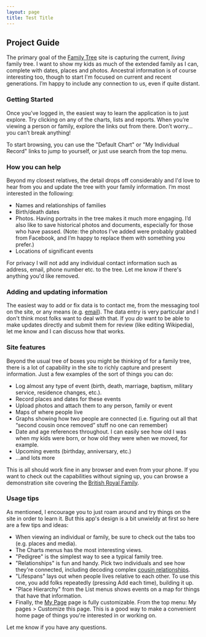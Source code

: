 ```yaml
---
layout: page
title: Test Title
---
```


## Project Guide

The primary goal of the [Family Tree](/tree-invite) site is capturing the current, *living* family tree. I want to show my kids as much of the extended family as I can, complete with dates, places and photos. Ancestral information is of course interesting too, though to start I'm focused on current and recent generations. I’m happy to include any connection to us, even if quite distant.

### Getting Started

Once you’ve logged in, the easiest way to learn the application is to just explore. Try clicking on any of the charts, lists and reports. When you’re viewing a person or family, explore the links out from there. Don’t worry... you can’t break anything!

To start browsing, you can use the "Default Chart" or "My Individual Record" links to jump to yourself, or just use search from the top menu.


### How you can help

Beyond my closest relatives, the detail drops off considerably and I'd love to hear from you and update the tree with your family information. I’m most interested in the following:

* Names and relationships of families
* Birth/death dates
* Photos. Having portraits in the tree makes it much more engaging.  I’d also like to save historical photos and documents, especially for those who have passed. (Note: the photos I’ve added were probably grabbed from Facebook, and I’m happy to replace them with something you prefer.)
* Locations of significant events

For privacy I will not add any individual contact information such as address, email, phone number etc. to the tree. Let me know if there's anything you'd like removed.

### Adding and updating information

The easiest way to add or fix data is to contact me, from the messaging tool on the site, or any means (e.g. [email](mailto:jim@kalafut.net)). The data entry is very particular and I don't think most folks want to deal with that. If you *do* want to be able to make updates directly and submit them for review (like editing Wikipedia), let me know and I can discuss how that works.

### Site features

Beyond the usual tree of boxes you might be thinking of for a family tree, there is a lot of capability in the site to richly capture and present information. Just a few examples of the sort of things you can do:

* Log almost any type of event (birth, death, marriage, baptism, military service, residence changes, etc.).
* Record places and dates for these events
* Upload photos and attach them to any person, family or event
* Maps of where people live
* Graphs showing how two people are connected (i.e. figuring out all that “second cousin once removed” stuff no one can remember)
* Date and age references throughout. I can easily see how old I was when my kids were born, or how old they were when we moved, for example.
* Upcoming events (birthday, anniversary, etc.)
* …and lots more

This is all should work fine in any browser and even from your phone. If you want to check out the capabilities without signing up, you can browse a demonstration site covering the  [British Royal Family](https://dev.webtrees.net/demo-stable/index.php?route=%2Fdemo-stable%2Ftree%2Fdemo).

### Usage tips

As mentioned, I encourage you to just roam around and try things on the site in order to learn it. But this app's design is a bit unwieldy at first so here are a few tips and ideas:

* When viewing an individual or family, be sure to check out the tabs too (e.g. places and media).
* The Charts menus has the most interesting views.
* "Pedigree" is the simplest way to see a typical family tree.
* "Relationships" is fun and handy. Pick two individuals and see how they're connected, including decoding complex [cousin relationships](https://www.familysearch.org/en/blog/what-is-a-second-cousin).
* "Lifespans" lays out when people lives relative to each other. To use this one, you add folks repeatedly (pressing Add each time), building it up.
* "Place Hierarchy" from the List menus shows events on a map for things that have that information.
* Finally, the [My Page](https://tree.kalafut.net/index.php?route=%2Ftree%2Fkalafut%2Fmy-page) page is fully customizable. From the top menu: My pages > Customize this page. This is a good way to make a convenient home page of things you're interested in or working on.

Let me know if you have any questions.
